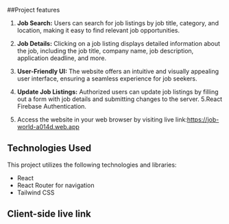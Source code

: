 ##Project features

1. **Job Search:** Users can search for job listings by job title, category, and location, making it easy to find relevant job opportunities.

2. **Job Details:** Clicking on a job listing displays detailed information about the job, including the job title, company name, job description, application deadline, and more.

3. **User-Friendly UI:** The website offers an intuitive and visually appealing user interface, ensuring a seamless experience for job seekers.

4. **Update Job Listings:** Authorized users can update job listings by filling out a form with job details and submitting changes to the server.
   5.React Firebase Authentication.
5. Access the website in your web browser by visiting
   live link:https://job-world-a014d.web.app

## Technologies Used

This project utilizes the following technologies and libraries:

- React
- React Router for navigation
- Tailwind CSS

## Client-side live link
